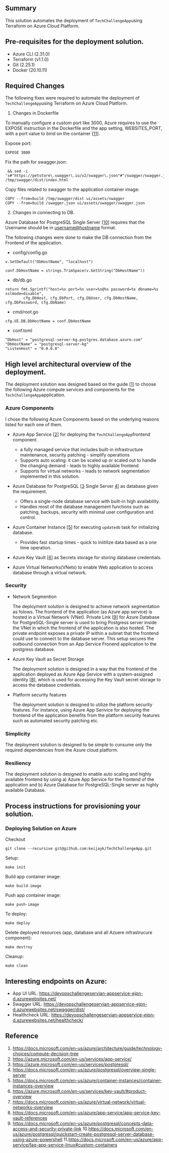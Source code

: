 ## Summary

This solution automates the deployment of `TechChallengeApp`using Terraform on Azure Cloud Platform.

## Pre-requisites for the deployment solution.

* Azure CLI (2.31.0)
* Terraform (v1.1.0)
* Git (2.25.1)
* Docker (20.10.11)

## Required Changes

The following fixes were required to automate the deployment of `TechChallengeApp`using Terraform on Azure Cloud Platform. 

1. Changes in Dockerfile

To manually configure a custom port like 3000, Azure requires to use the EXPOSE instruction in the Dockerfile and the app setting, WEBSITES_PORT, with a port value to bind on the container [[11](https://docs.microsoft.com/en-us/azure/app-service/faq-app-service-linux#custom-containers)].

Expose port:

```
EXPOSE 3000
```

Fix the path for swagger.json:
```
 && sed -i 's#"https://petstore\.swagger\.io/v2/swagger\.json"#"/swagger/swagger.json"#g' /tmp/swagger/dist/index.html
```

Copy files related to swagger to the application container image:
```
COPY --from=build /tmp/swagger/dist ui/assets/swagger
COPY --from=build /swagger.json ui/assets/swagger/swagger.json
```


2. Changes in connecting to DB.

Azure Database for PostgreSQL Single Server [[10](https://docs.microsoft.com/en-us/azure/postgresql/quickstart-create-postgresql-server-database-using-azure-powershell)] requires that the Username should be in <username@hostname> format.

The following changes were done to make the DB connection from the Frontend of the application.

- config/config.go 

```
v.SetDefault("DbHostName", "localhost")

conf.DbHostName = strings.TrimSpace(v.GetString("DbHostName"))
```

- db/db.go

```
return fmt.Sprintf("host=%s port=%s user=%s@%s password=%s dbname=%s sslmode=disable",
		cfg.DbHost, cfg.DbPort, cfg.DbUser, cfg.DbHostName, cfg.DbPassword, cfg.DbName)
```

- cmd/root.go

```
cfg.UI.DB.DbHostName = conf.DbHostName
```


- conf.toml

```
"DbHost" = "postgresql-server-kg.postgres.database.azure.com"
"DbHostName" = "postgresql-server-kg"
"ListenHost" = "0.0.0.0"
```

## High level architectural overview of the deployment.

The deployment solution was designed based on the guide [[1](https://docs.microsoft.com/en-us/azure/architecture/guide/technology-choices/compute-decision-tree)] to choose the following Azure compute services and components for the `TechChallengeApp`application.

### Azure Components
I chose the following Azure Components based on the underlying reasons listed for each one of them.

* Azure App Service [[2](https://azure.microsoft.com/en-us/services/app-service/)] for deploying the `TechChallengeApp`frontend component.
  - a fully managed service that includes built-in infrastructure maintenance, security patching - simplify operations
  - Supports auto scaling: it can be scaled up or scaled out to handle the changing demand - leads to highly available frontend
  - Supports for virtual networks - leads to network segmentation implemented in this solution. 

* Azure Database for PostgreSQL [[3](https://azure.microsoft.com/en-us/services/postgresql/) Single Server [4](https://docs.microsoft.com/en-us/azure/postgresql/overview-single-server)] as database given the requirement.
  -  Offers a single-node database service with built-in high availability. 
  -  Handles most of the database management functions such as patching, backups, security with minimal user configuration and control. 

* Azure Container Instance [[5](https://docs.microsoft.com/en-us/azure/container-instances/container-instances-overview)] for executing `updatedb` task for initializing database. 
  - Provides fast startup times - quick to iniitilize  data based as a one time operation.

* Azure Key Vault [[6](https://azure.microsoft.com/en-us/services/key-vault/#product-overview)] as Secrets storage for storing database credentials.
  
* Azure Virtual Networks(VNets) to enable Web application to access database through a virtual network.


### Security

- Network Segmention

  The deployment solution is designed to achieve network segmentation as folows. The frontend of the application (as Azure app service) is hosted in a Virtual Network (VNet). Private Link [[9](https://docs.microsoft.com/en-us/azure/postgresql/concepts-data-access-and-security-private-link)] for Azure Database for PostgreSQL-Single server is used to bring Postgress server inside the VNet in which the frontend of the application is also hosted. The private endpoint exposes a private IP within a subnet that the frontend could use to connect to the database server. This setup secures the outbound connection from an App Service Fronend application to the postgress database. 

- Azure Key Vault as Secret Storage

  The deployment solution is designed in a way that the frontend of the application deployed as Azure App Service with a system-assigned identity [[8](https://docs.microsoft.com/en-us/azure/app-service/app-service-key-vault-references)], which is used for accessing the Key Vault secret storage to access the database credentials.


- Platform security features
  
  The deployment solution is designed to utilize the platform security features. For instance, using Azure App Serivice for deploying the frontend of the application benefits from the platform security features such as automated security patching etc.


### Simplicity
  The deployment solution is designed to be simple to consume only the required dependencies from the Azure cloud platform. 

### Resiliency
  The deployment solution is designed to enable auto scaling and highly available frontend by using a) Azure App Service for the frontend of the application and b) Azure Database for PostgreSQL-Single server as highly available Database.
  

## Process instructions for provisioning your solution.

### Deploying Solution on Azure

Checkout 
```console
git clone --recursive git@github.com:keijayk/TechChallengeApp.git
```

Setup:
```console
make init
```

Build app container image:
```console
make build-image
```

Push app container image:
```console
make push-image
```

To deploy:
```console
make deploy
```

Delete deployed resources (app, database and all Azuere infrastrucure component):
```console
make destroy
```

Cleanup:
```console
make clean
```



## Interesting endpoints on Azure:

- App UI URL: https://devopschallengeservian-appservice-ejpn-d.azurewebsites.net/
- Swagger URL: https://devopschallengeservian-appservice-ejpn-d.azurewebsites.net/swagger/dist/
- Healthcheck URL: https://devopschallengeservian-appservice-ejpn-d.azurewebsites.net/healthcheck/

## Reference
1. https://docs.microsoft.com/en-us/azure/architecture/guide/technology-choices/compute-decision-tree
2. https://azure.microsoft.com/en-us/services/app-service/
3. https://azure.microsoft.com/en-us/services/postgresql/
4. https://docs.microsoft.com/en-us/azure/postgresql/overview-single-server
5. https://docs.microsoft.com/en-us/azure/container-instances/container-instances-overview
6. https://azure.microsoft.com/en-us/services/key-vault/#product-overview
7. https://docs.microsoft.com/en-us/azure/virtual-network/virtual-networks-overview
8. https://docs.microsoft.com/en-us/azure/app-service/app-service-key-vault-references
9. https://docs.microsoft.com/en-us/azure/postgresql/concepts-data-access-and-security-private-link
10.https://docs.microsoft.com/en-us/azure/postgresql/quickstart-create-postgresql-server-database-using-azure-powershell
11.https://docs.microsoft.com/en-us/azure/app-service/faq-app-service-linux#custom-containers

